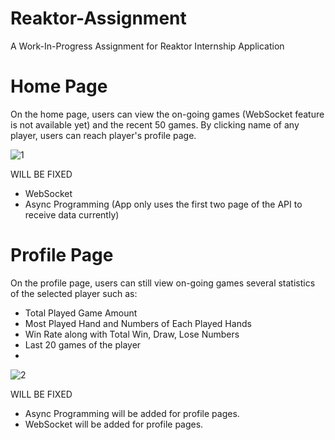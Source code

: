 # Reaktor-Assignment
A Work-In-Progress Assignment for Reaktor Internship Application

# Home Page
On the home page, users can view the on-going games (WebSocket feature is not available yet) and the recent 50 games. By clicking name of any player, users can reach player's profile page.

![1](https://user-images.githubusercontent.com/69986916/150693565-4d5e1e37-64d7-44ee-9e28-e085acf12b18.JPG)

WILL BE FIXED
- WebSocket
- Async Programming (App only uses the first two page of the API to receive data currently)

# Profile Page
On the profile page, users can still view on-going games several statistics of the selected player such as:
- Total Played Game Amount
- Most Played Hand and Numbers of Each Played Hands
- Win Rate along with Total Win, Draw, Lose Numbers
- Last 20 games of the player
- 
![2](https://user-images.githubusercontent.com/69986916/150693751-995eb195-2eb5-4a6a-ae3a-ba733835043d.JPG)

WILL BE FIXED
- Async Programming will be added for profile pages.
- WebSocket will be added for profile pages.
